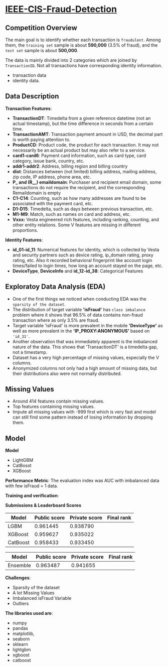 # [IEEE-CIS-Fraud-Detection](https://www.kaggle.com/c/ieee-fraud-detection)

## Competition Overview
The main goal is to identify whether each transaction is `fraudulent`. Among them, the `training set` sample is about **590,000** (3.5% of fraud), and the `test set` sample is about **500,000**. 

The data is mainly divided into 2 categories which are joined by `TransactionID`. Not all transactions have corresponding identity information.
- transaction data
- identity data.

## Data Description
**Transaction Features**:
- **TransactionDT**: Timedelta from a given reference datetime (not an actual timestamp), but the time difference in seconds from a certain time.
- **TransactionAMT**: Transaction payment amount in USD, the decimal part is worth paying attention to.
- **ProductCD**: Product code, the product for each transaction. It may not necessarily be an actual product but may also refer to a service.
- **card1-card6**: Payment card information, such as card type, card category, issue bank, country, etc.
- **addr1-addr2**: Address, billing region and billing country
- **dist**: Distances between (not limited) billing address, mailing address, zip code, IP address, phone area, etc.
- **P_ and (R__) emaildomain**: Purchaser and recipient email domain, some transactions do not require the recipient, and the corresponding Remaildomain is empty
- **C1-C14**: Counting, such as how many addresses are found to be associated with the payment card, etc. 
- **D1-D15**: Timedelta, such as days between previous transaction, etc.
- **M1-M9**: Match, such as names on card and address, etc.
- **Vxxx:** Vesta engineered rich features, including ranking, counting, and other entity relations. Some V features are missing in different proportions.

**Identity Features**:
- **id_01-id_11**:  Numerical features for identity, which is collected by Vesta and security partners such as device rating, ip_domain rating, proxy rating, etc. Also it recorded behavioral fingerprint like account login times/failed to login times, how long an account stayed on the page, etc. 
- **DeviceType**, **DeviceInfo** and **id_12-id_38**: Categorical Features

## Exploratoy Data Analysis (EDA)
- One of the first things we noticed when conducting EDA was the `sparsity of the dataset`.
- The distribution of target variable **'isFraud'** has `class imbalance` problem where it shows that 96.5% of data contains non-fraud transaction where as only 3.5% are fraud.
- Target variable 'isFraud' is more prevalent in the mobile **'DeviceType'** as well as more prevalent in the **'IP_PROXY:ANONYMOUS'** based on `'id_31'`.
- Another observation that was immediately apparent is the imbalanced nature of the data. This shows that 'TransactionDT' is a timedelta gap, not a timestamp.
- Dataset has a very high percentage of missing values, especially the V columns.
- Anonymized columns not only had a high amount of missing data, but their distributions also were not normally distributed.

## Missing Values
- Around 414 features contain missing values.
- Top features containing missing values.
- Impute all missing values with -999 first which is very fast and model can still find some pattern instead of losing information by dropping them.


## Model 
**Model**
- LightGBM
- CatBosst
- XGBoost

**Performance Metric**: The evaluation index was AUC with imbalanced data with few isFraud = 1 data.

**Training and verification**: 


**Submissions & Leaderboard Scores**

|Model |Public score|Private score|Final rank| 
|------|--------|--------|---|
| LGBM     |0.961445|0.938790|   |
| XGBoost  |0.959627|0.935022|   |
| CatBoost |0.958433|0.933450|   |

|Model |Public score|Private score|Final rank| 
|------|--------|--------|---|
| Ensemble |0.963487| 0.941655|  |



**Challenges**:
- Sparsity of the dataset
- A lot Missing Values
- Imbalanced isFraud Variable
- Outliers

**The libraries used are**:  
- numpy
- pandas
- matplotlib, 
- seaborn
- sklearn
- lightgbm
- xgboost
- catboost



